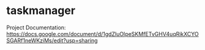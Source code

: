 # taskmanager

Project Documentation: https://docs.google.com/document/d/1gdZluOIpeSKMfETvGHV4uqRikXCYOSGARf1neWKziMs/edit?usp=sharing

